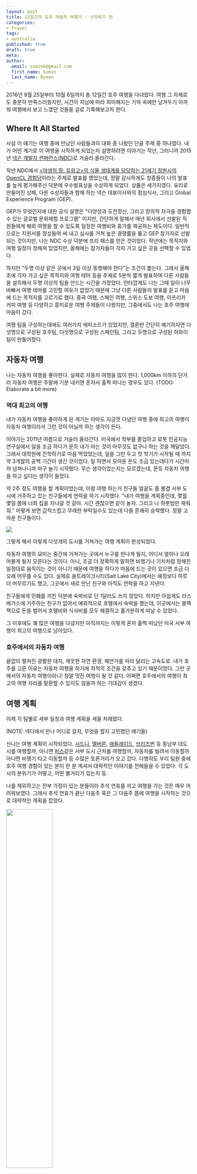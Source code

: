 ```yaml
---
layout: post
title: 12일간의 호주 자동차 여행기 - 시작하기 전
categories:
- Travel
tags:
- australia
published: true
draft: true
meta:
author:
  email: suminb@gmail.com
  first_name: Sumin
  last_name: Byeon
---
```


2016년 9월 25일부터 10월 6일까지 총 12일간 호주 여행을 다녀왔다. 여행 그 자체로도 충분히 만족스러웠지만, 시간이 지남에 따라 희미해지는 기억 속에만 남겨두기 아까워 여행에서 보고 느꼈던 것들을 글로 기록해보고자 한다.

Where It All Started
---
사실 이 얘기는 여행 중에 만났던 사람들과의 대화 중 나왔던 단골 주제 중 하나였다. 내가 어떤 계기로 이 여행을 시작하게 되었는지 설명하려면 이야기는 작년, 그러니까 2015년 [넥슨 개발자 컨퍼런스(NDC)](https://ndc.nexon.com)로 거슬러 올라간다.

작년 NDC에서 [&lt;야생의 땅: 듀랑고&gt;의 식물 생태계를 담당하는 21세기 정원사의 OpenCL 경험담](http://www.slideshare.net/suminb/durango-opencl)이라는 주제로 발표를 했었는데, 정말 감사하게도 청중들이 나의 발표를 높게 평가해주신 덕분에 우수발표상을 수상하게 되었다. 상품은 세가지였다. 유리로 만들어진 상패, 다른 수상자들과 함께 하는 넥슨 대표이사와의 점심식사, 그리고 Global Experience Program (GEP).

GEP가 무엇인지에 대한 공식 설명은 "다양성과 도전정신, 그리고 창의적 자극을 경험할 수 있는 글로벌 문화체험 프로그램" 이지만, 간단하게 말해서 매년 회사에서 선발된 직원들에게 해외 여행을 할 수 있도록 일정한 여행비와 휴가를 제공하는 제도이다. 일반적으로는 지원서를 정성들여 써 내고 심사를 거쳐 높은 경쟁률을 뚫고 GEP 참가자로 선발 되는 것이지만, 나는 NDC 수상 덕분에 프리 패스를 얻은 것이었다. 작년에는 목적지와 여행 일정이 정해져 있었지만, 올해에는 참가자들이 각자 가고 싶은 곳을 선택할 수 있었다.

하지만 "두명 이상 같은 곳에서 3일 이상 동행해야 한다"는 조건이 붙는다. 그래서 올해 초에 각자 가고 싶은 목적지와 여행 테마 등을 주제로 5분씩 짧게 발표하여 다른 사람들을 설득해서 두명 이상의 팀을 만드는 시간을 가졌었다. 안타깝게도 나는 그때 일이 너무 바빠서 여행 테마를 고민할 여유가 없었기 때문에 그냥 다른 사람들의 발표를 듣고 마음에 드는 목적지를 고르기로 했다. 중국 여행, 스페인 여행, 스위스 도보 여행, 아프리카 커피 여행 등 다양하고 흥미로운 여행 주제들이 나왔지만, 그중에서도 나는 호주 여행에 마음이 갔다.

여행 팀을 구성하는데에도 여러가지 에피소드가 있었지만, 결론만 간단히 얘기하자면 다섯명으로 구성된 호주팀, 다섯명으로 구성된 스페인팀, 그리고 두명으로 구성된 하와이팀이 만들어졌다.

자동차 여행
---
나는 자동차 여행을 좋아한다. 실제로 자동차 여행을 많이 한다. 1,000km 이하의 단거리 자동차 여행은 주말에 기분 내키면 혼자서 훌쩍 떠나는 경우도 있다. (TODO: Elaborate a bit more)

### 역대 최고의 여행

내가 자동차 여행을 좋아하게 된 계기는 아마도 지금껏 다녔던 여행 중에 최고의 여행이 자동차 여행이라서 그런 것이 아닐까 하는 생각이 든다.

이야기는 2011년 여름으로 거슬러 올라간다. 미국에서 학부를 졸업하고 로봇 인공지능 연구실에서 일을 조금 하다가 문득 내가 아는 것이 아무것도 없구나 하는 것을 깨달았다. 그래서 대학원에 진학하기로 마음 먹었었는데, 일을 그만 두고 첫 학기가 시작될 때 까지 약 3개월의 공백 기간이 생긴 것이었다. 일 하면서 모아둔 돈도 조금 있는데다가 시간마저 넘쳐나니까 마구 놀기 시작했다. 무슨 생각이었는지는 모르겠는데, 문득 자동차 여행을 하고 싶다는 생각이 들었다.

약 2주 정도 여행을 할 계획이었는데, 이왕 여행 하는거 친구들 얼굴도 좀 볼겸 서부 도시에 거주하고 있는 친구들에게 연락을 하기 시작했다. "내가 여행을 계획중인데, 몇월 몇일 쯤에 너희 집을 지나갈 것 같아. 시간 괜찮으면 같이 놀자. 그리고 나 하룻밤만 재워줘." 어떻게 보면 갑작스럽고 무례한 부탁일수도 있는데 다들 흔쾌히 승락했다. 정말 고마운 친구들이다.

<img src="/attachments/2016/trip-to-australia/us-westcoast.png" style="max-width:80%">

그렇게 해서 이렇게 다섯개의 도시를 거쳐가는 여행 계획이 완성되었다.

자동차 여행의 묘미는 중간에 거쳐가는 곳에서 누구를 만나게 될지, 어디서 얼마나 오래 머물게 될지 모른다는 것이다. 아니, 조금 더 정확하게 말하면 비행기나 기차처럼 정해진 일정대로 움직이는 것이 아니기 때문에 여행을 하다가 마음에 드는 곳이 있으면 조금 더 오래 머무를 수도 있다. 실제로 솔트레이크시티(Salt Lake City)에서는 예정보다 하루 더 머무르기도 했고, 그곳에서 새로 만난 친구와 아직도 연락을 하고 지낸다.

친구들에게 민폐를 끼친 덕분에 숙박비로 단 1달러도 쓰지 않았다. 하지만 아쉽게도 라스베가스에 거주하는 친구가 없어서 예외적으로 호텔에서 숙박을 했는데, 이곳에서는 블랙잭으로 돈을 벌어서 호텔비와 식사비를 모두 해결하고 홀가분하게 떠날 수 있었다.

그 이후에도 꽤 많은 여행을 다녔지만 아직까지는 이렇게 혼자 훌쩍 떠났던 미국 서부 여행이 최고의 여행으로 남아있다.

### 호주에서의 자동차 여행

끝없이 펼쳐진 광활한 대지, 깨끗한 자연 환경, 해안가를 따라 달리는 고속도로. 내가 호주를 고른 이유는 자동차 여행을 하기에 최적의 조건을 갖추고 있기 때문이었다. 그런 곳에서의 자동차 여행이라니! 정말 멋진 여행이 될 것 같다. 어쩌면 호주에서의 여행이 최고의 여행 자리를 탈환할 수 있지도 않을까 하는 기대감이 생겼다.


여행 계획
---
이제 각 팀별로 세부 일정과 여행 계획을 세울 차례였다.

(NOTE: 넥다에서 만나 어디로 갈지, 무엇을 할지 고민했던 얘기들)

신나는 여행 계획이 시작되었다. [시드니][Sydney], [멜버른][Melbourne], [애들레이드][Adelaide], [브리즈번][Brisbane] 등 동남부 대도시를 여행할까, 아니면 [퍼스][Perth]같은 서부 도시 근처를 여행할까, 자동차를 빌려서 이동할까 아니면 비행기 타고 이동할까 등 수많은 토론거리가 오고 갔다. 다행히도 우리 팀원 중에 호주 여행 경험이 있는 분이 한 분 계셔서 대략적인 이야기를 전해들을 수 있었다. 각 도시의 분위기가 어떻고, 어떤 볼거리가 있는지 등.

나를 제외하고는 전부 가정이 있는 분들이라 추석 연휴를 끼고 여행을 가는 것은 매우 어려워보였다. 그래서 추석 연휴가 끝난 다음주 혹은 그 다음주 쯤에 여행을 시작하는 것으로 대략적인 계획을 잡았다.

<img src="/attachments/2016/trip-to-australia/wikia-screenshot.png" class="float-right" style="width:50%; max-width:480px;">

이렇게 위키 페이지를 만들어서 다같이 여행 계획을 정리하기도 했다.

<!--
해지의 코멘트

그런썰좀 풀어주게나 ㅋㅋ
호주에 대한 환상이낰ㅋ 가서 뭘 보고 경험하게 될지 기대하는 것들에 대해사 ㅋㅋ
뭔가 호주를 그 먼거리를 차로 다니면서 보고싶었던 것들 ㅋㅋ
여행 전에만 느낄 수 있는 그런 감정들 ㅋㅋ
그런걸 좀 봐야 막 나도 두근두근 설레면서 "실제론 뭘 봤을까- 어땠을까-!!" 막 기대하면서 보게 된다공ㅋㅋ

왜 호주를 선택했는지 ㅎㅎ 이유정도 ㅎㅎ 발표가 넘 흥미진진했다던가 등등?ㅋㅋ
-->

그렇게 수많은 대화가 오가면서 느꼈던건 각자 원하는 여행 스타일이 참 많이 다르구나 하는 것이었다. 그러면서 한편으로는 굳이 처음부터 끝까지 같이 여행을 할 필요는 없으니 회사에서 요구하는 최소한의 동행 조건만 만족시키고, 나머지 시간은 혼자 여행을 하는 것도 재밌을것 같다는 생각이 들었다.

케언스(Cairns)라는 도시에서 2박 3일동안 머물며 스쿠버 다이빙과 같은 활동을 하는 것으로 정해졌다.

그리고 각자 여행 스타일이 다르기에 2박 3일동안은 같이 활동을 하되, 그 이외의 시간에는 각자 하고싶은대로 여행을 하기로 합의했다. 나는 시드니에서 차를 빌린 다음 케언스까지 총 5,300km를 왕복하는 여행을 하기로 했다. (TODO: 왜 자동차 여행을 하기로 결심했는지 설명하기)

(TODO: 지도 스크린샷 넣기)

여행 일정에 맞추어 항공권을 예매하고 렌터카[^1] 예약을 해놓은 다음에는 GEP에 대해서 한동안 생각을 하지 않고 있었다.

슬슬 다가오는 출발일
---
처음에 자동차 여행을 생각해냈을 때에는 별 생각이 없었지만 출발 날짜가 가까워지고 세부 계획을 고민하면서 슬슬 걱정이 되기 시작했다. 차량 통행 방향과 운전석 위치가 반대인데 별 문제는 없을까, 중간에 거쳐가는 도시는 어떻게 정하지, 구글 맵스로 보니까 도시간 거리가 꽤 되는 구간도 있는데 통신이 안 되는 구간은 없을까. 이런 걱정이 들기 시작했다.

숙박은 [에어비앤비](http://airbnb.com)를 통해 해결하기로 했다. 하지만 여행 당일 도로 사정이 어떨지, 내 체력 상태가 어떨지 전혀 짐작할 수 없어서 미리 숙소 예약을 하지는 못했다. 길이 막혀서 예상보다 이동 시간이 훨씬 오래 걸릴 수도 있고, 운전을 하다가 너무 졸려서 원래 계획했던만큼 이동하지 못할 수도 있다. 상황을 봐가며 당일에 숙소를 구하는 편이 나을 것이라는 생각이었다.


호주에서의 운전
---
[호주에서의 운전에 대해 설명해놓은 글](http://wikitravel.org/en/Driving_in_Australia)을 하나 찾아서 읽어봤다. 꽤 자세하게 설명해 놓아서 대략적인 내용을 파악하는데 도움이 되었다.

사실 내가 가장 궁금했던건 호주의 도로교통법이 한국과 같은 화이트리스트 방식인지, 아님 미국과 같은 블랙리스트 방식인지였다. 예를 들어서, 한국은 좌회전 신호인 경우 또는 비보호 좌회전 표지가 있는 곳에서만 좌회전을 할 수 있지만, 미국의 경우 좌회전 금지 표지가 있지 않는 한 직진 신호에서 비보호 좌회전을 할 수 있다. 물론 이때 사고가 나면 좌회전 차의 과실이다. 유턴도 마찬가지다. 한국은 유턴 허용 표시가 있는 곳에서만 유턴을 해야 하지만, 미국은 유턴 금지 표시가 없으면 유턴을 해도 된다.

글만 읽어보고 이러한 것을 파악하기는 어려웠다. 직접 가서 표지판이나 도로 시설물 같은걸 보고, 로컬 드라이버들이 어떻게 운전하는지 관찰을 해봐야 알 수 있을 것 같다.

호주 영어
---
운전도 걱정이지만 언어도 걱정이었다. 미국에서 대학을 졸업하고 일을 했던 경험 덕분에 영어를 할 수 있긴 하지만, 영어가 모국어가 아닌데다가 호주 영어 경험이 전혀 없기 때문에 혹시나 여행 중 어려움이 생기지는 않을까 하는 걱정이 있었다. 하지만 지금은 전 세계가 하나로 연결되는 21세기가 아닌가. 유튜브에서 호주 영어를 미리 체험해보기로 했다.

<iframe width="560" height="315" src="https://www.youtube.com/embed/xuRrp83jCuQ" frameborder="0" allowfullscreen></iframe>

미국 영어보다는 영국 영어에 더 가깝지만 영국 영어와는 다르다. 사용하는 단어도 미묘하게 다르다.

<iframe width="560" height="315" src="https://www.youtube.com/embed/dG0v9tZStAk" frameborder="0" allowfullscreen></iframe>

단어를 *호주 스타일로* 짧게 줄여 쓰고 미국 영어와는 다르게 단어 끝의 굴러가는 R 발음을 안 하는 것이 포인트이다.

휴, 어떤 느낌인지는 알겠지만 자신은 없다. 하지만 부산 사람이 서울말 알아듣는것처럼 호주 사람들도 내가 미국 엑센트로 얘기 해도 잘 알아듣겠지. 반대로 내가 그 사람들 말을 잘 못 알아들으면 다시 물어보면 되니까 어떻게든 되겠지.

출발 전 준비물
---
 > 가방은 가볍게, 지갑은 무겁게

나의 여행 철학(?)이다. 꼭 필요한것만 챙겨가고 웬만한건 현지에서 조달함으로써 짐을 줄이는 것을 선호한다. 그리고 없으면 없는대로 잘 사는 경우가 많다. 의외로 인간이 삶을 영위하는데 필요한게 그렇게 많지 않다. 그래도 현지에서 조달하기 어려운것들은 잘 챙겨가는게 좋다.

### 여권과 운전면허증

여권은 예전에 가지고 있던 것이 만료되어서 올해 초 홍콩 여행 전에 만들어뒀다. 그리고 여권을 만들 때 국제운전면허증 발급을 같이 신청할 수 있다. 발급 비용은 8천원이고 유효기간은 발급일로부터 1년이다. 한가지 주의할 점은 원래의 운전면허증을 국제운전면허증과 함께 가지고 다녀야만 그 효력을 인정받을 수 있다는 점이다.

### 옷

사실 여행을 떠날 때 옷은 계륵과 같은 존재이다. 여행 중 입을 옷을 모두 챙겨가자니 무거운데다 부피를 많이 차지하고, 현지에서 구하자니 시간이 오래 걸릴것 같고. 가져가도 문제, 안 가져가도 문제다. 다행히 현지 날씨가 그렇게까지 춥지 않아서 부피가 크고 무거운 겨울옷을 챙겨갈 필요는 없었다. 여행 코스 중 최남단인 시드니의 기온은 13-20도 (습도는 20-30%), 최북단인 팜 코브의 기온은 23-31도 (습도는 60-70%) 정도로 온화한 편이었다. 한국의 봄, 여름 복장을 챙겨가면 적당하다고 판단했다. 그렇다고 해도 12일 분량을 모두 챙겨가긴 어려우니 랑데뷰 포인트인 팜 코브에서 빨래를 할 생각으로 6일 분량만 챙겨갔다.

### 세면도구

현지에서 구입해도 괜찮지만 나는 [원정코딩]()할 때 가져가는 세면도구 킷(kit)이 있기 때문에 그냥 그걸 그대로 들고 가기로 했다. 구성품은 칫솔, 치약, 세안제, 바디워시, 샴푸, 로션, 헤어왁스, 헤어스프레이, 전동면도기이다. 물론 모두 휴대용으로 제작된 소형 제품들이다.

### 액션캠

케언스에서 스쿠버 다이빙을 할 계획이기 때문에 액션캠도 하나 챙겨가기로 했다. 다행히도 아버지가 [고프로 액션캠](https://gopro.com/update/hero3)을 하나 가지고 계셔서 그걸 빌려서 사용하기로 했다. 헤드 마운트, 체스트 마운트, 클립 마운트, 가방, 듀얼 충전기 등 다양한 주변기기들을 구매했다. 고프로를 반납하면서 같이 돌려드릴 생각이다.

### 전자기기

<img src="https://upload.wikimedia.org/wikipedia/commons/d/d0/Australian_and_New_Zealand_power_socket_with_USB_charger_socket.jpg" class="float-right" style="width:200px;"/>

호주의 가정용 전원은 110V @50Hz 이다. 전원 플러그는 이렇게 생겼다. 한국에서 가져갈 전자기기들을 사용할 수 있도록 [여행용 전원 어댑터](http://www.coupang.com/vp/products/2572702?itemId=11888551&itemsCount=36&rank=1)를 하나 구매했다. USB 포트가 있는 모델을 구입했더라면 더 좋았을 것 같다. 대부분의 전자기기들은 100-240V @50-60Hz 의 교류 전원에서 작동될 수 있도록 만들어져있기 때문에 플러그 모양만 바꿔주면 정상적으로 동작하지만, 간혹 50Hz 에서 동작하지 않는 기기가 있을 수도 있으니 미리 확인하고 가져가면 좋을 것 같다.


도착 후 현지에서 챙길것들
---
미리 준비해가면 좋은 것들도 있지만, 무게나 부피 때문에 가져가기 번거롭거나 현지에서 구하는게 더 편하고 좋은 것들도 있다. 선불 심카드, 생수와 물티슈 같은 생필품들은 미리 챙겨가지 않고 현지 공항과 마트에서 조달할 생각이다.

두근두근
---
이렇게 해서 여행 준비가 모두 끝났다. 멀게만 느껴졌던 호주 여행 날짜가 눈 깜짝할 사이에 이렇게 다가왔다. <!-- 생각을 해보니 이번 여행 계획은 휴가를 매우 방만하게(?) 사용하는 여행이다. 금요일 오후에 출발하는 대신 토요일 오후에 출발하기 때문에 토요일 하루를 온전히 까먹기도 하고, 돌아올 때에는 목요일 아침 비행기라 하루종일 비행기 안에서 보낸다. --> 내일의 즐거운 여행을 기약하며 잠자리에 들었다.

[^1]: 사실 나는 대여한 차량을 표현하는 말로 'rental car'라는 표현이 익숙하지만, [올바른 외래어 표기법이 '렌터카'](http://world.kbs.co.kr/korean/program/program_koreanlanguage_detail.htm?No=1737)이기 때문에 이 글에서는 '렌터카'로 통일한다.

[Sydney]: https://ko.wikipedia.org/wiki/%EC%8B%9C%EB%93%9C%EB%8B%88
[Melbourne]: https://ko.wikipedia.org/wiki/%EB%A9%9C%EB%B2%84%EB%A5%B8
[Adelaide]: https://ko.wikipedia.org/wiki/%EC%95%A0%EB%93%A4%EB%A0%88%EC%9D%B4%EB%93%9C
[Brisbane]: https://ko.wikipedia.org/wiki/%EB%B8%8C%EB%A6%AC%EC%A6%88%EB%B2%88
[Perth]: https://ko.wikipedia.org/wiki/%ED%8D%BC%EC%8A%A4_(%EC%9B%A8%EC%8A%A4%ED%84%B4%EC%98%A4%EC%8A%A4%ED%8A%B8%EB%A0%88%EC%9D%BC%EB%A6%AC%EC%95%84_%EC%A3%BC)